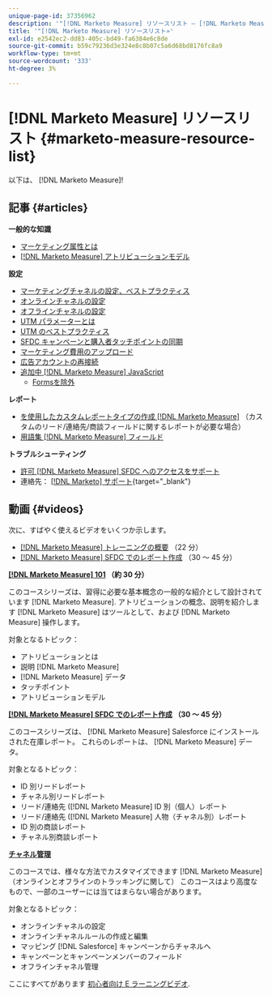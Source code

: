```yaml
---
unique-page-id: 37356962
description: '"[!DNL Marketo Measure] リソースリスト — [!DNL Marketo Measure]  — 製品ドキュメント»'
title: '"[!DNL Marketo Measure] リソースリスト»'
exl-id: e2542ec2-dd83-405c-bd49-fa6384e6c8de
source-git-commit: b59c79236d3e324e8c8b07c5a6d68bd8176fc8a9
workflow-type: tm+mt
source-wordcount: '333'
ht-degree: 3%

---
```


# [!DNL Marketo Measure] リソースリスト {#marketo-measure-resource-list}

以下は、 [!DNL Marketo Measure]!

## 記事 {#articles}

**一般的な知識**

* [マーケティング属性とは](/help/introduction-to-marketo-measure/overview-resources/marketing-attribution.md)
* [[!DNL Marketo Measure] アトリビューションモデル](/help/introduction-to-marketo-measure/overview-resources/marketo-measure-attribution-models.md)

**設定**

* [マーケティングチャネルの設定、ベストプラクティス](/help/channel-tracking-and-setup/online-channels/marketing-channels-and-subchannels.md)
* [オンラインチャネルの設定](/help/channel-tracking-and-setup/online-channels/online-custom-channel-setup.md)
* [オフラインチャネルの設定](/help/channel-tracking-and-setup/offline-channels/offline-custom-channel-setup.md)
* [UTM パラメーターとは](/help/channel-tracking-and-setup/online-channels/utm-parameters.md)
* [UTM のベストプラクティス](/help/channel-tracking-and-setup/online-channels/best-practices-for-setting-up-utm-parameters.md)
* [SFDC キャンペーンと購入者タッチポイントの同期](/help/channel-tracking-and-setup/offline-channels/campaigns-and-campaign-members.md)
* [マーケティング費用のアップロード](/help/marketing-spend/spend-management/marketing-channel-costs.md#uploading-marketing-costs)
* [広告アカウントの再接続](/help/api-connections/utilizing-marketo-measures-api-connections/reauthorizing-connected-accounts.md)
* [追加中 [!DNL Marketo Measure] JavaScript](/help/marketo-measure-tracking/setting-up-tracking/adding-marketo-measure-script.md)
   * [Formsを除外](/help/marketo-measure-tracking/setting-up-tracking/excluding-marketo-measure-from-specific-forms.md)

**レポート**

* [を使用したカスタムレポートタイプの作成 [!DNL Marketo Measure]](/help/marketo-measure-salesforce-reporting/new-report-types/creating-custom-marketo-measure-report-types.md) （カスタムのリード/連絡先/商談フィールドに関するレポートが必要な場合）
* [用語集 [!DNL Marketo Measure] フィールド](/help/introduction-to-marketo-measure/overview-resources/glossary-of-marketo-measure-fields.md)

**トラブルシューティング**

* [許可 [!DNL Marketo Measure] SFDC へのアクセスをサポート](/help/miscellaneous/other-related-resources/granting-salesforce-access-to-marketo-measure-support.md)
* 連絡先： [[!DNL Marketo] サポート](https://nation.marketo.com/t5/support/ct-p/Support){target=&quot;_blank&quot;}

## 動画 {#videos}

次に、すばやく使えるビデオをいくつか示します。

* [[!DNL Marketo Measure] トレーニングの概要](https://embed.vidyard.com/watch/Pb4DuWJwtFgw3jUBDGneb4) （22 分）
* [[!DNL Marketo Measure] SFDC でのレポート作成](https://universityonline.marketo.com/courses/bizible-and-salesforce/) （30 ～ 45 分）

**[[!DNL Marketo Measure] 101](https://universityonline.marketo.com/courses/bizible-101/) （約 30 分）**

このコースシリーズは、習得に必要な基本概念の一般的な紹介として設計されています [!DNL Marketo Measure]. アトリビューションの概念、説明を紹介します [!DNL Marketo Measure] はツールとして、および [!DNL Marketo Measure] 操作します。

対象となるトピック：

* アトリビューションとは
* 説明 [!DNL Marketo Measure]
* [!DNL Marketo Measure] データ
* タッチポイント
* アトリビューションモデル

**[[!DNL Marketo Measure] SFDC でのレポート作成](https://universityonline.marketo.com/courses/bizible-and-salesforce/) （30 ～ 45 分）**

このコースシリーズは、 [!DNL Marketo Measure] Salesforce にインストールされた在庫レポート。 これらのレポートは、 [!DNL Marketo Measure] データ。

対象となるトピック：

* ID 別リードレポート
* チャネル別リードレポート
* リード/連絡先 ([!DNL Marketo Measure] ID 別（個人）レポート
* リード/連絡先 ([!DNL Marketo Measure] 人物（チャネル別）レポート
* ID 別の商談レポート
* チャネル別商談レポート

**[チャネル管理](https://universityonline.marketo.com/courses/bizible-fundamentals-channel-management/)**

このコースでは、様々な方法でカスタマイズできます [!DNL Marketo Measure]（オンラインとオフラインのトラッキングに関して） このコースはより高度なもので、一部のユーザーには当てはまらない場合があります。

対象となるトピック：

* オンラインチャネルの設定
* オンラインチャネルルールの作成と編集
* マッピング [!DNL Salesforce] キャンペーンからチャネルへ
* キャンペーンとキャンペーンメンバーのフィールド
* オフラインチャネル管理

ここにすべてがあります [初心者向け E ラーニングビデオ](https://universityonline.marketo.com/#/library/bySubject/new-to-bizible/trails?_k=d1454j).
